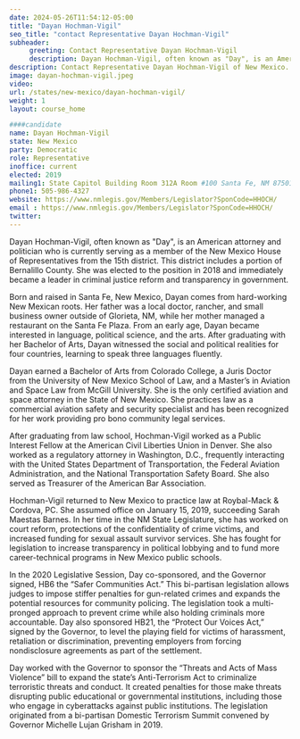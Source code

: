 ```yaml
---
date: 2024-05-26T11:54:12-05:00
title: "Dayan Hochman-Vigil"
seo_title: "contact Representative Dayan Hochman-Vigil"
subheader:
     greeting: Contact Representative Dayan Hochman-Vigil
     description: Dayan Hochman-Vigil, often known as "Day", is an American attorney and politician who is currently serving as a member of the New Mexico House of Representatives from the 15th district.
description: Contact Representative Dayan Hochman-Vigil of New Mexico. Contact information for Dayan Hochman-Vigil includes email address, phone number, and mailing address.
image: dayan-hochman-vigil.jpeg
video:
url: /states/new-mexico/dayan-hochman-vigil/
weight: 1
layout: course_home

####candidate
name: Dayan Hochman-Vigil
state: New Mexico
party: Democratic
role: Representative
inoffice: current
elected: 2019
mailing1: State Capitol Building Room 312A Room #100 Santa Fe, NM 87501
phone1: 505-986-4327
website: https://www.nmlegis.gov/Members/Legislator?SponCode=HHOCH/
email : https://www.nmlegis.gov/Members/Legislator?SponCode=HHOCH/
twitter: 
---
```

Dayan Hochman-Vigil, often known as "Day", is an American attorney and politician who is currently serving as a member of the New Mexico House of Representatives from the 15th district. This district includes a portion of Bernalillo County. She was elected to the position in 2018 and immediately became a leader in criminal justice reform and transparency in government.

Born and raised in Santa Fe, New Mexico, Dayan comes from hard-working New Mexican roots. Her father was a local doctor, rancher, and small business owner outside of Glorieta, NM, while her mother managed a restaurant on the Santa Fe Plaza. From an early age, Dayan became interested in language, political science, and the arts. After graduating with her Bachelor of Arts, Dayan witnessed the social and political realities for four countries, learning to speak three languages fluently.

Dayan earned a Bachelor of Arts from Colorado College, a Juris Doctor from the University of New Mexico School of Law, and a Master’s in Aviation and Space Law from McGill University. She is the only certified aviation and space attorney in the State of New Mexico. She practices law as a commercial aviation safety and security specialist and has been recognized for her work providing pro bono community legal services.

After graduating from law school, Hochman-Vigil worked as a Public Interest Fellow at the American Civil Liberties Union in Denver. She also worked as a regulatory attorney in Washington, D.C., frequently interacting with the United States Department of Transportation, the Federal Aviation Administration, and the National Transportation Safety Board. She also served as Treasurer of the American Bar Association.

Hochman-Vigil returned to New Mexico to practice law at Roybal-Mack & Cordova, PC. She assumed office on January 15, 2019, succeeding Sarah Maestas Barnes. In her time in the NM State Legislature, she has worked on court reform, protections of the confidentiality of crime victims, and increased funding for sexual assault survivor services. She has fought for legislation to increase transparency in political lobbying and to fund more career-technical programs in New Mexico public schools.

In the 2020 Legislative Session, Day co-sponsored, and the Governor signed, HB6 the “Safer Communities Act.” This bi-partisan legislation allows judges to impose stiffer penalties for gun-related crimes and expands the potential resources for community policing. The legislation took a multi-pronged approach to prevent crime while also holding criminals more accountable. Day also sponsored HB21, the “Protect Our Voices Act,” signed by the Governor, to level the playing field for victims of harassment, retaliation or discrimination, preventing employers from forcing nondisclosure agreements as part of the settlement.

Day worked with the Governor to sponsor the “Threats and Acts of Mass Violence” bill to expand the state’s Anti-Terrorism Act to criminalize terroristic threats and conduct. It created penalties for those make threats disrupting public educational or governmental institutions, including those who engage in cyberattacks against public institutions. The legislation originated from a bi-partisan Domestic Terrorism Summit convened by Governor Michelle Lujan Grisham in 2019.


